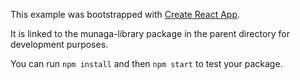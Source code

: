 This example was bootstrapped with [Create React App](https://github.com/facebook/create-react-app).

It is linked to the munaga-library package in the parent directory for development purposes.

You can run `npm install` and then `npm start` to test your package.
